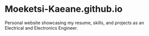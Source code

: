 # Moeketsi-Kaeane.github.io
Personal website showcasing my resume, skills, and projects as an Electrical and Electronics Engineer.
